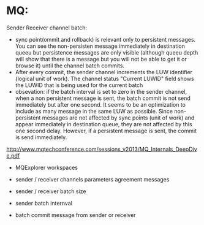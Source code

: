 MQ:
===
Sender Receiver channel batch:
* sync point(ommit and rollback) is relevant only to persistent messages.  You can see the non-persisten message immediately in destination queeu but persistence messages are only visible (although queeu depth will show that
there is a message but you will not be able to get it or browse it) until the channel batch commits.
* After every commit, the sender channel increments the LUW identifier (logical unit of work).  The channel status "Current LUWID" field shows the LUWID that is being used for the current batch
* obsevation: if the batch interval is set to zero in the sender channel, when a non persistent message is sent, the batch commit is not send immediately but after one second.  It seems to be an optimization to include as
many message in the same LUW as possible.  Since non-persistent messages are not affected by sync points (unit of work) and appear immediately in destination queue, they are not affected by this one second delay.  However,
if a persistent message is sent, the commit is send immediately.


http://www.mqtechconference.com/sessions_v2013/MQ_Internals_DeepDive.pdf


* MQExplorer workspaces

* sender / receiver channels parameters agreement messages
* sender / receiver batch size
* sender batch internval
* batch commit message from sender or receiver